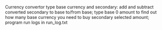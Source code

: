 Currency convertor type base currency and secondary: add and subtract converted secondary to base to/from base;
type base 0 amount to find out how many base currency you need to buy secondary selected amount; program run logs in run_log.txt